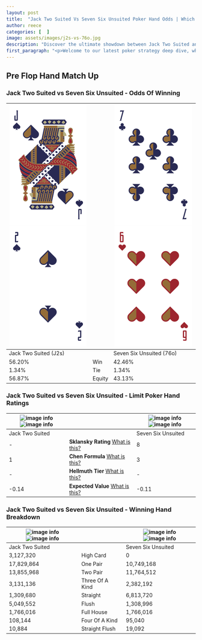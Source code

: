 ```yaml
---
layout: post
title:  "Jack Two Suited Vs Seven Six Unsuited Poker Hand Odds | Which Is The Better Hand In Poker? A Complete Guide"
author: reece
categories: [  ]
image: assets/images/j2s-vs-76o.jpg
description: "Discover the ultimate showdown between Jack Two Suited and Seven Six Unsuited in poker! Uncover the odds, strategies, and scenarios where one hand triumphs over the other. Get ready to up your poker game with this thrilling analysis."
first_paragraph: "<p>Welcome to our latest poker strategy deep dive, where we're pitting two distinct hands against each other in a high-stakes showdown: Jack Two Suited vs Seven Six Unsuited.</p><p>In the dynamic world of poker, every decision counts, and knowing which hand holds the upper hand is key to your success at the table.</p><p>In this article, we'll dissect these two hands, explore the scenarios where one dominates the other, and equip you with the knowledge to make strategic choices that can tip the odds in your favor.</p><p>Get ready to unravel the intriguing dynamics of these poker hands and elevate your game to new heights.</p>"
---
```




[comment]: # (sp0)

## Pre Flop Hand Match Up

<div class="table hand-ratings" markdown="1"> 



### Jack Two Suited vs Seven Six Unsuited - Odds Of Winning


    
| ![image info](assets/images/hand1/j.png) ![image info](assets/images/hand1/2.png) |  | ![image info](assets/images/hand2/7.png) ![image info](assets/images/hand2/6o.png) |
| -------- | -------- | -------- |
| Jack Two Suited (J2s) |  | Seven Six Unsuited (76o) |
| 56.20% | Win | 42.46% |
| 1.34% | Tie | 1.34% |
| 56.87% | Equity | 43.13% |




[comment]: # (sp1)



### Jack Two Suited vs Seven Six Unsuited - Limit Poker Hand Ratings


    
| ![image info](https://www.riverpairs.com/assets/images/hand1/j.png) ![image info](https://www.riverpairs.com/assets/images/hand1/2.png) |  | ![image info](https://www.riverpairs.com/assets/images/hand2/7.png) ![image info](https://www.riverpairs.com/assets/images/hand2/6o.png) |
| -------- | -------- | -------- |
| Jack Two Suited |  | Seven Six Unsuited |
| - | **Sklansky Rating** [What is this?](/sklansky-rating-explained) | 8 |
| 1 | **Chen Formula** [What is this?](/chen-formula-explained) | 3 |
| - | **Hellmuth Tier** [What is this?](/Hellmuth-tier-explained) | - |
| -0.14 | **Expected Value** [What is this?](/expected-value-explained) | -0.11 |




[comment]: # (sp2)



### Jack Two Suited vs Seven Six Unsuited - Winning Hand Breakdown


    
| ![image info](https://www.riverpairs.com/assets/images/hand1/j.png) ![image info](https://www.riverpairs.com/assets/images/hand1/2.png) |  | ![image info](https://www.riverpairs.com/assets/images/hand2/7.png) ![image info](https://www.riverpairs.com/assets/images/hand2/6o.png) |
| -------- | -------- | -------- |
| Jack Two Suited |  | Seven Six Unsuited |
| 3,127,320 | High Card | 0 |
| 17,829,864 | One Pair | 10,749,168 |
| 13,855,968 | Two Pair | 11,764,512 |
| 3,131,136 | Three Of A Kind | 2,382,192 |
| 1,309,680 | Straight | 6,813,720 |
| 5,049,552 | Flush | 1,308,996 |
| 1,766,016 | Full House | 1,766,016 |
| 108,144 | Four Of A Kind | 95,040 |
| 10,884 | Straight Flush | 19,092 |




[comment]: # (sp3)



</div>

[comment]: # (sp4)



[comment]: # (sp5)

